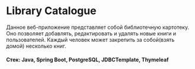 # Library Catalogue

Данное веб-приложение представляет собой библиотечную картотеку. Оно позволяет добавлять, редактировать и удалять новые книги и пользователей. Каждый человек может закрепить за собой(взять домой) несколько книг. 

#### Стек: Java, Spring Boot, PostgreSQL, JDBCTemplate, Thymeleaf
